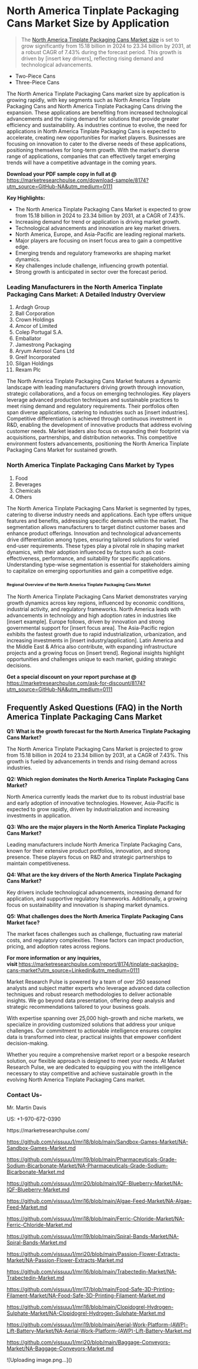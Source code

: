 <h1>North America Tinplate Packaging Cans Market&nbsp;Size by Application</h1><blockquote><p>The <a href="https://marketresearchpulse.com/download-sample/8174?utm_source=GitHub-NA&amp;utm_medium=0111">North America Tinplate Packaging Cans Market size</a> is set to grow significantly from 15.18 billion in 2024 to 23.34 billion by 2031, at a robust CAGR of 7.43% during the forecast period. This growth is driven by [insert key drivers], reflecting rising demand and technological advancements.</p></blockquote><ul><li>Two-Piece Cans<li> Three-Piece Cans</li></ul><p>The North America Tinplate Packaging Cans market size by application is growing rapidly, with key segments such as North America Tinplate Packaging Cans and North America Tinplate Packaging Cans driving the expansion. These applications are benefiting from increased technological advancements and the rising demand for solutions that provide greater efficiency and sustainability. As industries continue to evolve, the need for applications in North America Tinplate Packaging Cans is expected to accelerate, creating new opportunities for market players. Businesses are focusing on innovation to cater to the diverse needs of these applications, positioning themselves for long-term growth. With the market's diverse range of applications, companies that can effectively target emerging trends will have a competitive advantage in the coming years.</p><p><strong>Download your PDF sample copy in full at @ </strong><a href="https://marketresearchpulse.com/download-sample/8174?utm_source=GitHub-NA&amp;utm_medium=0111">https://marketresearchpulse.com/download-sample/8174?utm_source=GitHub-NA&amp;utm_medium=0111</a></p><p><strong>Key Highlights: </strong></p><ul><li>The North America Tinplate Packaging Cans Market is expected to grow from 15.18 billion in 2024 to 23.34 billion by 2031, at a CAGR of 7.43%.</li><li>Increasing demand for trend or application is driving market growth.</li><li>Technological advancements and innovation are key market drivers.</li><li>North America, Europe, and Asia-Pacific are leading regional markets.</li><li>Major players are focusing on insert focus area to gain a competitive edge.</li><li>Emerging trends and regulatory frameworks are shaping market dynamics.</li><li>Key challenges include challenge, influencing growth potential.</li><li>Strong growth is anticipated in sector over the forecast period.</li></ul><h3>Leading Manufacturers in the North America Tinplate Packaging Cans Market: A Detailed Industry Overview</h3><ol><li>Ardagh Group</li><li>Ball Corporation</li><li>Crown Holdings</li><li>Amcor of Limited</li><li>Colep Portugal S.A.</li><li>Emballator</li><li>Jamestrong Packaging</li><li>Aryum Aerosol Cans Ltd</li><li>Greif Incorporated</li><li>Silgan Holdings</li><li>Rexam Plc</li></ol><div class="flex max-w-full flex-col flex-grow"><div class="min-h-8 text-message flex w-full flex-col items-end gap-2 whitespace-normal break-words [.text-message+&amp;]:mt-5" dir="auto" data-message-author-role="assistant" data-message-id="fd8432e4-4910-450d-b182-61b7bfb0a01f" data-message-model-slug="gpt-4o"><div class="flex w-full flex-col gap-1 empty:hidden first:pt-[3px]"><div class="markdown prose w-full break-words dark:prose-invert light"><p>The North America Tinplate Packaging Cans Market features a dynamic landscape with leading manufacturers driving growth through innovation, strategic collaborations, and a focus on emerging technologies. Key players leverage advanced production techniques and sustainable practices to meet rising demand and regulatory requirements. Their portfolios often span diverse applications, catering to industries such as [insert industries]. Competitive differentiation is achieved through continuous investment in R&amp;D, enabling the development of innovative products that address evolving customer needs. Market leaders also focus on expanding their footprint via acquisitions, partnerships, and distribution networks. This competitive environment fosters advancements, positioning the North America Tinplate Packaging Cans Market for sustained growth.</p></div></div></div></div><h3>North America Tinplate Packaging Cans Market by Types</h3><ol><li>Food<li> Beverages<li> Chemicals<li> Others</li></ol><div class="flex max-w-full flex-col flex-grow"><div class="min-h-8 text-message flex w-full flex-col items-end gap-2 whitespace-normal break-words [.text-message+&amp;]:mt-5" dir="auto" data-message-author-role="assistant" data-message-id="084470be-0bb7-4664-bddf-5156b4f41249" data-message-model-slug="gpt-4o-mini"><div class="flex w-full flex-col gap-1 empty:hidden first:pt-[3px]"><div class="markdown prose w-full break-words dark:prose-invert light"><p>The North America Tinplate Packaging Cans Market is segmented by types, catering to diverse industry needs and applications. Each type offers unique features and benefits, addressing specific demands within the market. The segmentation allows manufacturers to target distinct customer bases and enhance product offerings. Innovation and technological advancements drive differentiation among types, ensuring tailored solutions for varied end-user requirements. These types play a pivotal role in shaping market dynamics, with their adoption influenced by factors such as cost-effectiveness, performance, and suitability for specific applications. Understanding type-wise segmentation is essential for stakeholders aiming to capitalize on emerging opportunities and gain a competitive edge.</p></div></div></div></div><h3><span style="font-size: 11px;">Regional Overview of the North America Tinplate Packaging Cans Market</span></h3><div class="flex max-w-full flex-col flex-grow"><div class="min-h-8 text-message flex w-full flex-col items-end gap-2 whitespace-normal break-words [.text-message+&amp;]:mt-5" dir="auto" data-message-author-role="assistant" data-message-id="e9038762-ce64-4e30-91c9-9bd413514231" data-message-model-slug="gpt-4o-mini"><div class="flex w-full flex-col gap-1 empty:hidden first:pt-[3px]"><div class="markdown prose w-full break-words dark:prose-invert light"><p>The North America Tinplate Packaging Cans Market demonstrates varying growth dynamics across key regions, influenced by economic conditions, industrial activity, and regulatory frameworks. North America leads with advancements in technology and high adoption rates in industries like [insert example]. Europe follows, driven by innovation and strong governmental support for [insert focus area]. The Asia-Pacific region exhibits the fastest growth due to rapid industrialization, urbanization, and increasing investments in [insert industry/application]. Latin America and the Middle East &amp; Africa also contribute, with expanding infrastructure projects and a growing focus on [insert trend]. Regional insights highlight opportunities and challenges unique to each market, guiding strategic decisions.</p></div></div></div></div><p><strong>Get a special discount on your report purchase at @ </strong><a href="https://marketresearchpulse.com/ask-for-discount/8174?utm_source=GitHub-NA&amp;utm_medium=0111">https://marketresearchpulse.com/ask-for-discount/8174?utm_source=GitHub-NA&amp;utm_medium=0111</a></p><h2>Frequently Asked Questions (FAQ) in the North America Tinplate Packaging Cans Market</h2><p><strong>Q1: What is the growth forecast for the North America Tinplate Packaging Cans Market?</strong></p><p>The North America Tinplate Packaging Cans Market is projected to grow from 15.18 billion in 2024 to 23.34 billion by 2031, at a CAGR of 7.43%. This growth is fueled by advancements in trends and rising demand across industries.</p><p><strong>Q2: Which region dominates the North America Tinplate Packaging Cans Market?</strong></p><p>North America currently leads the market due to its robust industrial base and early adoption of innovative technologies. However, Asia-Pacific is expected to grow rapidly, driven by industrialization and increasing investments in application.</p><p><strong>Q3: Who are the major players in the North America Tinplate Packaging Cans Market?</strong></p><p>Leading manufacturers include North America Tinplate Packaging Cans, known for their extensive product portfolios, innovation, and strong presence. These players focus on R&amp;D and strategic partnerships to maintain competitiveness.</p><p><strong>Q4: What are the key drivers of the North America Tinplate Packaging Cans Market?</strong></p><p>Key drivers include technological advancements, increasing demand for application, and supportive regulatory frameworks. Additionally, a growing focus on sustainability and innovation is shaping market dynamics.</p><p><strong>Q5: What challenges does the North America Tinplate Packaging Cans Market face?</strong></p><p>The market faces challenges such as challenge, fluctuating raw material costs, and regulatory complexities. These factors can impact production, pricing, and adoption rates across regions.</p><p><strong>For more information or any inquiries, visit&nbsp;</strong><a href="https://marketresearchpulse.com/report/8174/tinplate-packaging-cans-market?utm_source=Linkedin&utm_medium=0111">https://marketresearchpulse.com/report/8174/tinplate-packaging-cans-market?utm_source=Linkedin&utm_medium=0111</a></p><p>Market Research Pulse is powered by a team of over 250 seasoned analysts and subject matter experts who leverage advanced data collection techniques and robust research methodologies to deliver actionable insights. We go beyond data presentation, offering deep analysis and strategic recommendations tailored to your business goals.</p><p>With expertise spanning over 25,000 high-growth and niche markets, we specialize in providing customized solutions that address your unique challenges. Our commitment to actionable intelligence ensures complex data is transformed into clear, practical insights that empower confident decision-making.</p><p>Whether you require a comprehensive market report or a bespoke research solution, our flexible approach is designed to meet your needs. At Market Research Pulse, we are dedicated to equipping you with the intelligence necessary to stay competitive and achieve sustainable growth in the evolving North America Tinplate Packaging Cans market.</p><h3><strong>Contact Us-</strong></h3><p>Mr. Martin Davis</p><p>US: +1-970-672-0390</p><p>https://marketresearchpulse.com/</p><p><a href="https://github.com/vissuuu1/mri18/blob/main/Sandbox-Games-Market/NA-Sandbox-Games-Market.md">https://github.com/vissuuu1/mri18/blob/main/Sandbox-Games-Market/NA-Sandbox-Games-Market.md</a></p><p><a href="https://github.com/vissuuu1/mri19/blob/main/Pharmaceuticals-Grade-Sodium-Bicarbonate-Market/NA-Pharmaceuticals-Grade-Sodium-Bicarbonate-Market.md">https://github.com/vissuuu1/mri19/blob/main/Pharmaceuticals-Grade-Sodium-Bicarbonate-Market/NA-Pharmaceuticals-Grade-Sodium-Bicarbonate-Market.md</a></p><p><a href="https://github.com/vissuuu1/mri20/blob/main/IQF-Blueberry-Market/NA-IQF-Blueberry-Market.md">https://github.com/vissuuu1/mri20/blob/main/IQF-Blueberry-Market/NA-IQF-Blueberry-Market.md</a></p><p><a href="https://github.com/vissuuu1/mri16/blob/main/Algae-Feed-Market/NA-Algae-Feed-Market.md">https://github.com/vissuuu1/mri16/blob/main/Algae-Feed-Market/NA-Algae-Feed-Market.md</a></p><p><a href="https://github.com/vissuuu1/mri18/blob/main/Ferric-Chloride-Market/NA-Ferric-Chloride-Market.md">https://github.com/vissuuu1/mri18/blob/main/Ferric-Chloride-Market/NA-Ferric-Chloride-Market.md</a></p><p><a href="https://github.com/vissuuu1/mri19/blob/main/Spiral-Bands-Market/NA-Spiral-Bands-Market.md">https://github.com/vissuuu1/mri19/blob/main/Spiral-Bands-Market/NA-Spiral-Bands-Market.md</a></p><p><a href="https://github.com/vissuuu1/mri20/blob/main/Passion-Flower-Extracts-Market/NA-Passion-Flower-Extracts-Market.md">https://github.com/vissuuu1/mri20/blob/main/Passion-Flower-Extracts-Market/NA-Passion-Flower-Extracts-Market.md</a></p><p><a href="https://github.com/vissuuu1/mri16/blob/main/Trabectedin-Market/NA-Trabectedin-Market.md">https://github.com/vissuuu1/mri16/blob/main/Trabectedin-Market/NA-Trabectedin-Market.md</a></p><p><a href="https://github.com/vissuuu1/mri17/blob/main/Food-Safe-3D-Printing-Filament-Market/NA-Food-Safe-3D-Printing-Filament-Market.md">https://github.com/vissuuu1/mri17/blob/main/Food-Safe-3D-Printing-Filament-Market/NA-Food-Safe-3D-Printing-Filament-Market.md</a></p><p><a href="https://github.com/vissuuu1/mri18/blob/main/Clopidogrel-Hydrogen-Sulphate-Market/NA-Clopidogrel-Hydrogen-Sulphate-Market.md">https://github.com/vissuuu1/mri18/blob/main/Clopidogrel-Hydrogen-Sulphate-Market/NA-Clopidogrel-Hydrogen-Sulphate-Market.md</a></p><p><a href="https://github.com/vissuuu1/mri19/blob/main/Aerial-Work-Platform-(AWP)-Lift-Battery-Market/NA-Aerial-Work-Platform-(AWP)-Lift-Battery-Market.md">https://github.com/vissuuu1/mri19/blob/main/Aerial-Work-Platform-(AWP)-Lift-Battery-Market/NA-Aerial-Work-Platform-(AWP)-Lift-Battery-Market.md</a></p><p><a href="https://github.com/vissuuu1/mri20/blob/main/Baggage-Conveyors-Market/NA-Baggage-Conveyors-Market.md">https://github.com/vissuuu1/mri20/blob/main/Baggage-Conveyors-Market/NA-Baggage-Conveyors-Market.md</a></p>
![Uploading image.png…]()
